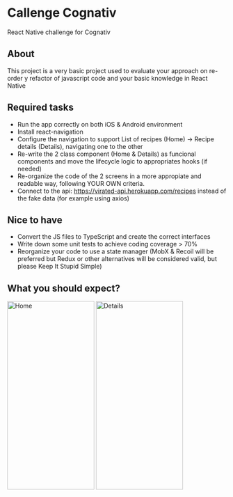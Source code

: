 # Callenge Cognativ

React Native challenge for Cognativ


## About

This project is a very basic project used to evaluate your approach on re-order y refactor of javascript code and your basic knowledge in React Native
## Required tasks

* Run the app correctly on both iOS & Android environment
* Install react-navigation
* Configure the navigation to support List of recipes (Home) -> Recipe details (Details), navigating one to the other
* Re-write the 2 class component (Home & Details) as funcional components and move the lifecycle logic to appropriates hooks (if needed)
* Re-organize the code of the 2 screens in a more appropiate and readable way, following YOUR OWN criteria. 
* Connect to the api: https://virated-api.herokuapp.com/recipes instead of the fake data (for example using axios)

## Nice to have

* Convert the JS files to TypeScript and create the correct interfaces
* Write down some unit tests to achieve coding coverage > 70%
* Reorganize your code to use a state manager (MobX & Recoil will be preferred but Redux or other alternatives will be considered valid, but please Keep It Stupid Simple)

## What you should expect?

<div style="float:left;margin:0 10px 10px 0" markdown="1">
    <img src="https://github.com/paomosca/CognativChallenge/blob/main/images/Home.png?raw=true" alt="Home" title="Home" width="200" height="433" />
    <img src="https://github.com/paomosca/CognativChallenge/blob/main/images/Details.png?raw=true" alt="Details" title="Details" width="200" height="433" />
</div>